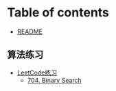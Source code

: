 # Table of contents

* [README](README.md)

## 算法练习 <a href="#algorithmpractice" id="algorithmpractice"></a>

* [LeetCode练习](algorithmpractice/leetcode-lian-xi/README.md)
  * [704. Binary Search](algorithmpractice/leetcode-lian-xi/704.-binary-search.md)
